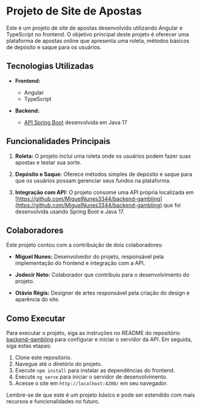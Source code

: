 # Projeto de Site de Apostas

Este é um projeto de site de apostas desenvolvido utilizando Angular e TypeScript no frontend. O objetivo principal deste projeto é oferecer uma plataforma de apostas online que apresenta uma roleta, métodos básicos de depósito e saque para os usuários.

## Tecnologias Utilizadas

- **Frontend:**
  - Angular
  - TypeScript

- **Backend:**
  - [API Spring Boot](https://github.com/MiguelNunes3344/backend-gambling) desenvolvida em Java 17

## Funcionalidades Principais

1. **Roleta:** O projeto inclui uma roleta onde os usuários podem fazer suas apostas e testar sua sorte.

2. **Depósito e Saque:** Oferece métodos simples de depósito e saque para que os usuários possam gerenciar seus fundos na plataforma.

3. **Integração com API:** O projeto consome uma API própria localizada em [https://github.com/MiguelNunes3344/backend-gambling](https://github.com/MiguelNunes3344/backend-gambling) que foi desenvolvida usando Spring Boot e Java 17.

## Colaboradores

Este projeto contou com a contribuição de dois colaboradores:

- **Miguel Nunes:** Desenvolvedor do projeto, responsável pela implementação do frontend e integração com a API.

- **Jodecir Neto:** Colaborador que contribuiu para o desenvolvimento do projeto.

- **Otávio Régis:** Designer de artes responsável pela criação do design e aparência do site.

## Como Executar

Para executar o projeto, siga as instruções no README do repositório [backend-gambling](https://github.com/MiguelNunes3344/backend-gambling) para configurar e iniciar o servidor da API. Em seguida, siga estas etapas:

1. Clone este repositório.
2. Navegue até o diretório do projeto.
3. Execute `npm install` para instalar as dependências do frontend.
4. Execute `ng serve` para iniciar o servidor de desenvolvimento.
5. Acesse o site em `http://localhost:4200/` em seu navegador.

Lembre-se de que este é um projeto básico e pode ser estendido com mais recursos e funcionalidades no futuro.
